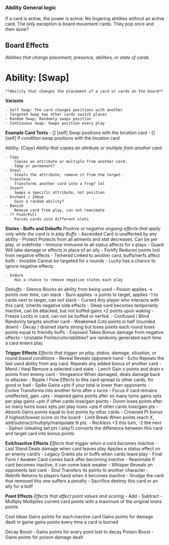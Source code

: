 ### Ability General logic
If a card is active, the power is active. No lingering abilities without an active card.
The only exception is board movement cards. They pop once and then done?


## Board Effects
*Abilities that change placement, presence, abilities, or state of cards*

# Ability: [Swap]
    **Ability that changes the placement of a card or cards on the board**

**Variants**

    - Self Swap: The card changes positions with another 
    - Targeted Swap two other cards switch places
    - Random Swap: Randomly swaps position
    - Continuous Swap: Swaps position every play

**Example Card Texts**
    - [] [self] Swap positions with the *location* card
    - [] [self] If *condition* swap positions with the *location* card


Ability: [Copy]
    *Ability that copies an attribute or multiple from another card*
    

    - Copy
        Copies an attribute or multiple from another card. 
        Temp or permanent?
    - Steal
        Steals the attribute, remove it from the target.
    - Transform
        Transforms another card into a frog? lol
    - Invert
        Swaps a specific attribute, not position
    - Enchant / Imbue
        Gain a random ability?
    - Banish 
        Remove card from play, can not reanimate
    - ?? Push/Pull
        Forces cards into different slots


**States - Buffs and Debuffs**
*Positive or negative ongoing effects that apply only while the card is in play*
*Buffs*
    - Ascended
        Card is unaffected by any ability
    - Protect
        Protects from all ailments and stat decreases.
        Can be per play, or indefinite
    - Immune
        Immunne to all status affects for x plays
    - Guard
        Will take damage or effects in place of an ally
    - Fortify
        Reduces points lost from negative effects
    - Tethered
        Linked to another card, buffs/nerfs affect both
    - Invisible
        Cannot be targeted for x rounds
    - Lucky
        has a chance to ignore negative effects

    - Endure
        Has a chance to remove negative states each play

*Debuffs*
    - Silence
        Blocks an ability from being used
    - Poison
        applies -x points over time, can stack
    - Burn
        applies -x points to target, applies -1 to cards next to target, can not stack
    - Cursed
        Any player who interacts with this card, inherits negative side effects
    - Sleep
        card becomes temporarily inactive, can be attacked, but not buffed
        gains +2 points upon waking
    - Freeze
        Locks in card, can not be buffed or nerfed.
    - Confused / Blind
        Randomly targets another card
    - Weakened
        Cuts points in half (rounded down)
    - Decay / drained
        starts strong but loses points each round
        loses points equal to friendly buffs
    - Exposed
        Takes Bonus damage from negative effects
    - Unstable
        Points/color/abilities? are randomly generated each time a card enters play. 


**Trigger Effects**
*Effects that trigger on play, status, damage, situation, or round based conditions*
    - Reveal
        Reveals opponent hand
    - Echo
        Repeats the last used ability from any card.
        Repeats any added bonus of another card
    - Mend / Heal
        Remove a selected card state
    - Leech
        Gain x points and drain x points from enemy card
    - Vengeance
        When damaged, deals damage back to attacker
    - Ripple / Flow
        Effects to this card spread to other cards, for good or bad
    - Spike
        Gains +pts if your total is lower than opponents
    - Evolve
        Transforms into another form after x turns
    - Focus
        if card remains unaffected, gain +pts
    - Inspired
        gains points after so many turns
        gains xpts per play
        gains +pts if other cards lose/gain points
    - Doom
        loses points after so many turns
        loses xpts per play
        loses +pts if other cards lose/gain pts
    - Absorb
        Gains points equal to lost points by other cards
    - Crowned
        Pt bonus if highest/lowest score on the board
    - Limit Break
        When points reach X, add/subtract/multiply/manipulate N pts.
    - Reckless
        +3 this turn, -2 the next
    - Siphon (stealing set pts / play?)
        converts the difference between this card and target card into bonus points


**Exit/Inactive Effects**
*Effects that trigger when a card becomes inactive*
    - Last Stand
        Deals damage when card leaves play
        Applies a status effect on an enemy card/s
    - Legacy
        Grants pts or buffs when cards leave play
    - Final Form / Awaken
        Card comes back after becoming inactive
    - Reanimate
        If card becomes inactive, it can come back weaker
    - Whisper
        Reveals an opponents last card
    - Soul
        Transfers its points to another character
    - Rebirth
        Returns to players hand when it becomes inactive
    - Grudge
        the card that removed this one suffers a penalty
    - Sacrifice
        destroy this card or an ally for a buff


**Point Effects**
*Effects that affect point values and scoring*
    - Add
    - Subtract
    - Multiply
        Multiplies current card points with a maximum of the original toons points





Cool Ideas
Gains points for each inactive card
Gains points for damage dealt in game
gains points every time a card is burned

Decay Boost - Gains points for every point lost to decay
Poison Boost - Gains points for poison damage dealt